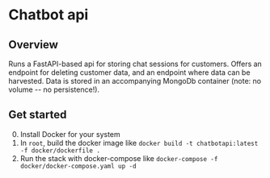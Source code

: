 # Chatbot api

## Overview
Runs a FastAPI-based api for storing chat sessions for customers. Offers an endpoint for deleting customer data, and an endpoint where data can be harvested. Data is stored in an accompanying MongoDb container (note: no volume -- no persistence!).

## Get started
0. Install Docker for your system
1. In `root`, build the docker image like `docker build -t chatbotapi:latest -f docker/dockerfile .`
2. Run the stack with docker-compose like `docker-compose -f docker/docker-compose.yaml up -d`
